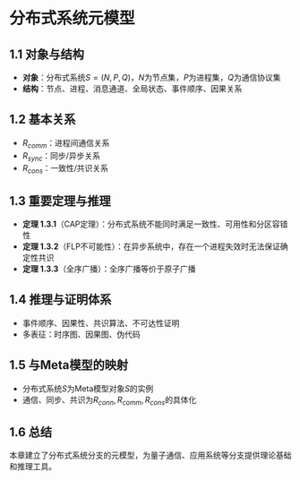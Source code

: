 # 分布式系统元模型

## 1.1 对象与结构

- **对象**：分布式系统$S=(N, P, Q)$，$N$为节点集，$P$为进程集，$Q$为通信协议集
- **结构**：节点、进程、消息通道、全局状态、事件顺序、因果关系

## 1.2 基本关系

- $R_{comm}$：进程间通信关系
- $R_{sync}$：同步/异步关系
- $R_{cons}$：一致性/共识关系

## 1.3 重要定理与推理

- **定理 1.3.1**（CAP定理）：分布式系统不能同时满足一致性、可用性和分区容错性
- **定理 1.3.2**（FLP不可能性）：在异步系统中，存在一个进程失效时无法保证确定性共识
- **定理 1.3.3**（全序广播）：全序广播等价于原子广播

## 1.4 推理与证明体系

- 事件顺序、因果性、共识算法、不可达性证明
- 多表征：时序图、因果图、伪代码

## 1.5 与Meta模型的映射

- 分布式系统$S$为Meta模型对象$S$的实例
- 通信、同步、共识为$R_{conn},R_{comm},R_{cons}$的具体化

## 1.6 总结

本章建立了分布式系统分支的元模型，为量子通信、应用系统等分支提供理论基础和推理工具。

